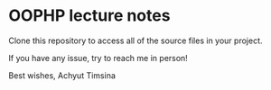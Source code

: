 # OOPHP lecture notes

Clone this repository to access all of the source files in your project.

If you have any issue, try to reach me in person!

Best wishes,
Achyut Timsina